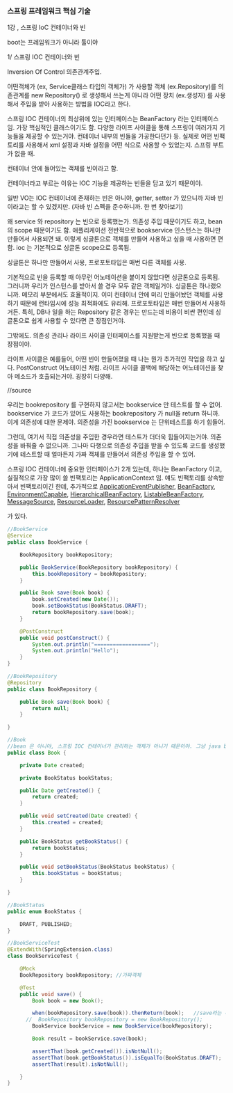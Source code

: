 <h3>스프링 프레임워크 핵심 기술</h3>

1강 , 스프링 IoC 컨테이너와 빈

boot는 프레임워크가 아니라 툴이야

1/ 스프링 IOC 컨테이너와 빈

Inversion Of Control 의존관계주입.

어떤객체가 (ex, Service클래스 타입의 객체가) 가 사용할 객체 (ex.Repository)를 의존관계를 new Repository() 로 생성해서 쓰는게 아니라 어떤 장치 (ex.생성자) 를 사용해서  주입을 받아 사용하는 방법을 IOC라고 한다.

스프링 IOC 컨테이너의 최상위에 있는 인터페이스는 BeanFactory 라는 인터페이스임. 가장 핵심적인 클래스이기도 함. 다양한 라이프 사이클을 통해 스프링이 여러가지 기능들을 제공할 수 있는거야. 컨테이너 내부의 빈들을 가공한다던가 등. 실제로 어떤 빈팩토리를 사용해서 xml 설정과 자바 설정을 어떤 식으로 사용할 수 있었는지. 스프링 부트가 없을 때. 

컨테이너 안에 들어있는 객체를 빈이라고 함.

컨테이너라고 부르는 이유는 IOC 기능을 제공하는 빈들을 담고 있기 때문이야.

일반 VO는 IOC 컨테이너에 존재하는 빈은 아니야, getter, setter 가 있으니까 자바 빈이라고는 할 수 있겠지만. (자바 빈 스펙을 준수하니까. 한 번 찾아보기)

왜 service 와 repository 는 빈으로 등록했는가. 의존성 주입 때문이기도 하고, bean 의 scope 때문이기도 함. 애플리케이션 전반적으로 bookservice 인스턴스는 하나만 만들어서 사용되면 돼. 이렇게 싱글톤으로 객체를 만들어 사용하고 싶을 때 사용하면 편함. ioc 는 기본적으로 싱글톤 scope으로 등록됨. 

싱글톤은 하나만 만들어서 사용, 프로포토타입은 매번 다른 객체를 사용.

기본적으로 빈을 등록할 때 아무런 어노테이션을 붙이지 않았다면 싱글톤으로 등록됨. 그러니까 우리가 인스턴스를 받아서 쓸 경우 모두 같은 객체일거야. 싱글톤은 하나랬으니까. 메모리 부분에서도 효율적이지. 이미 컨테이너 안에 미리 만들어놨던 객체를 사용하기 때문에 런타임시에 성능 최적화에도 유리해. 프로포토타입은 매번 만들어서 사용하거든. 특히, DB나 일을 하는 Repository 같은 경우는 만드는데 비용이 비싼 편인데 싱글톤으로 쉽게 사용할 수 있다면 큰 장점인거야. 

그밖에도. 의존성 관리나 라이프 사이클 인터페이스를 지원받는게 빈으로 등록했을 때 장점이야.

라이프 사이클은 예를들어, 어떤 빈이 만들어졌을 때 나는 뭔가 추가적인 작업을 하고 싶다. PostConstruct 어노테이션 처럼. 라이프 사이클 콜백에 해당하는 어노테이션을 찾아 메소드가 호출되는거야. 굉장히 다양해.

//source

우리는 bookrepository 를 구현하지 않고서는 bookservice 만 테스트를 할 수 없어. bookservice 가 코드가 있어도 사용하는 bookrepository 가 null을 return 하니까. 이게 의존성에 대한 문제야. 의존성을 가진 bookservice 는 단위테스트를 하기 힘들어. 

그런데, 여기서 직접 의존성을 주입한 경우라면 테스트가 더더욱 힘들어지는거야. 의존성을 바꿔줄 수 없으니까. 그나마 다행으로 의존성 주입을 받을 수 있도록 코드를 생성했기에 테스트할 때 얼마든지 가짜 객체를 만들어서 의존성 주입을 할 수 있어.

스프링 IOC 컨테이너에 중요한 인터페이스가 2개 있는데, 하나는 BeanFactory 이고, 실질적으로 가장 많이 쓸 빈팩토리는 ApplicationContext 임. 얘도 빈팩토리를 상속받아서 빈팩토리이긴 한데, 추가적으로 [ApplicationEventPublisher](https://docs.spring.io/spring-framework/docs/5.0.8.RELEASE/javadoc-api/org/springframework/context/ApplicationEventPublisher.html), [BeanFactory](https://docs.spring.io/spring-framework/docs/5.0.8.RELEASE/javadoc-api/org/springframework/beans/factory/BeanFactory.html), [EnvironmentCapable](https://docs.spring.io/spring-framework/docs/5.0.8.RELEASE/javadoc-api/org/springframework/core/env/EnvironmentCapable.html), [HierarchicalBeanFactory](https://docs.spring.io/spring-framework/docs/5.0.8.RELEASE/javadoc-api/org/springframework/beans/factory/HierarchicalBeanFactory.html), [ListableBeanFactory](https://docs.spring.io/spring-framework/docs/5.0.8.RELEASE/javadoc-api/org/springframework/beans/factory/ListableBeanFactory.html), [MessageSource](https://docs.spring.io/spring-framework/docs/5.0.8.RELEASE/javadoc-api/org/springframework/context/MessageSource.html), [ResourceLoader](https://docs.spring.io/spring-framework/docs/5.0.8.RELEASE/javadoc-api/org/springframework/core/io/ResourceLoader.html), [ResourcePatternResolver](https://docs.spring.io/spring-framework/docs/5.0.8.RELEASE/javadoc-api/org/springframework/core/io/support/ResourcePatternResolver.html)

가 있다.

```java
//BookService
@Service
public class BookService {

    BookRepository bookRepository;

    public BookService(BookRepository bookRepository) {
        this.bookRepository = bookRepository;
    }

    public Book save(Book book) {
        book.setCreated(new Date());
        book.setBookStatus(BookStatus.DRAFT);
        return bookRepository.save(book);
    }

    @PostConstruct
    public void postConstruct() {
        System.out.println("==================");
        System.out.println("Hello");
    }
}

//BookRepository
@Repository
public class BookRepository {

    public Book save(Book book) {
        return null;
    }

}

//Book
//bean 은 아니야, 스프링 IOC 컨테이너가 관리하는 객체가 아니기 때문이야. 그냥 java bean 이라고는 할 수 있을거야.
public class Book {

    private Date created;

    private BookStatus bookStatus;

    public Date getCreated() {
        return created;
    }

    public void setCreated(Date created) {
        this.created = created;
    }

    public BookStatus getBookStatus() {
        return bookStatus;
    }

    public void setBookStatus(BookStatus bookStatus) {
        this.bookStatus = bookStatus;
    }

}

//BookStatus
public enum BookStatus {

    DRAFT, PUBLISHED;
}

//BookServiceTest
@ExtendWith(SpringExtension.class)
class BookServiceTest {

    @Mock
    BookRepository bookRepository; //가짜객체

    @Test
    public void save() {
        Book book = new Book();

        when(bookRepository.save(book)).thenReturn(book);   //save라는 메소드 호출될 때 book 이 들어오면 book을 리턴해.
      //  BookRepository bookRepository = new BookRepository();
        BookService bookService = new BookService(bookRepository);

        Book result = bookService.save(book);

        assertThat(book.getCreated()).isNotNull();
        assertThat(book.getBookStatus()).isEqualTo(BookStatus.DRAFT);
        assertThat(result).isNotNull();

    }
}
```

